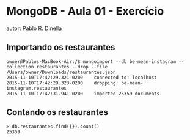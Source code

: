# MongoDB - Aula 01 - Exercício
autor: Pablo R. Dinella

## Importando os restaurantes

```
owner@Pablos-MacBook-Air:/$ mongoimport --db be-mean-instagram --collection restaurantes --drop --file /Users/owner/Downloads/restaurantes.json
2015-11-10T17:42:29.321-0200	connected to: localhost
2015-11-10T17:42:29.323-0200	dropping: be-mean-instagram.restaurantes
2015-11-10T17:42:31.941-0200	imported 25359 documents
```

## Contando os restaurantes

```
> db.restaurantes.find({}).count()
25359
```
